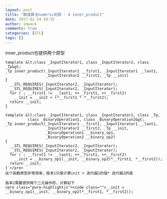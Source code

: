 ```yaml
---
layout: post
title: "数值算法numeric初探 - 4 inner_product"
date: 2017-02-24 10:55
author: imwack
comments: true
categories: [STL]
tags: []
---
```

inner_product也提供两个原型

    template &lt;class _InputIterator1, class _InputIterator2, class _Tp&gt;
    _Tp inner_product(_InputIterator1 __first1, _InputIterator1 __last1,
                      _InputIterator2 __first2, _Tp __init)
    {
      __STL_REQUIRES(_InputIterator2, _InputIterator);
      __STL_REQUIRES(_InputIterator2, _InputIterator);
      for ( ; __first1 != __last1; ++__first1, ++__first2)
        __init = __init + (*__first1 * *__first2);  
      return __init;
    }
    
    template &lt;class _InputIterator1, class _InputIterator2, class _Tp,
              class _BinaryOperation1, class _BinaryOperation2&gt;
    _Tp inner_product(_InputIterator1 __first1, _InputIterator1 __last1,
                      _InputIterator2 __first2, _Tp __init, 
                      _BinaryOperation1 __binary_op1,
                      _BinaryOperation2 __binary_op2)
    {
      __STL_REQUIRES(_InputIterator2, _InputIterator);
      __STL_REQUIRES(_InputIterator2, _InputIterator);
      for ( ; __first1 != __last1; ++__first1, ++__first2)
        __init = __binary_op1(__init, __binary_op2(*__first1, *__first2));
      return __init;
    }`</pre>
    这个函数原型非常简单，版本1只是计算init + 迭代器1的值* 迭代器2的值
    
    版本2需要提供两个二元操作符，计算如下
    <pre class="pure-highlightjs"><code class="">__init = __binary_op1(__init, __binary_op2(*__first1, *__first2));`

&nbsp;
